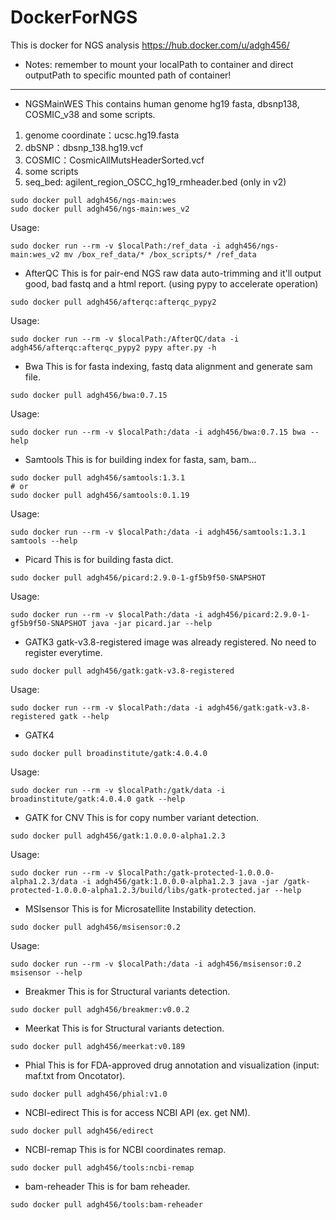 # DockerForNGS
This is docker for NGS analysis
https://hub.docker.com/u/adgh456/
- Notes: remember to mount your localPath to container and direct outputPath to specific mounted path of container!
- - -
- NGSMainWES
This contains human genome hg19 fasta, dbsnp138, COSMIC_v38 and some scripts.
1. genome coordinate：ucsc.hg19.fasta
2. dbSNP：dbsnp_138.hg19.vcf
3. COSMIC：CosmicAllMutsHeaderSorted.vcf
4. some scripts
5. seq_bed: agilent_region_OSCC_hg19_rmheader.bed (only in v2)
```
sudo docker pull adgh456/ngs-main:wes
sudo docker pull adgh456/ngs-main:wes_v2
```
Usage:
```
sudo docker run --rm -v $localPath:/ref_data -i adgh456/ngs-main:wes_v2 mv /box_ref_data/* /box_scripts/* /ref_data
```
- AfterQC
This is for pair-end NGS raw data auto-trimming and it'll output good, bad fastq and a html report. (using pypy to accelerate operation)
```
sudo docker pull adgh456/afterqc:afterqc_pypy2
```
Usage:
```
sudo docker run --rm -v $localPath:/AfterQC/data -i adgh456/afterqc:afterqc_pypy2 pypy after.py -h
```
- Bwa
This is for fasta indexing, fastq data alignment and generate sam file.
```
sudo docker pull adgh456/bwa:0.7.15
```
Usage:
```
sudo docker run --rm -v $localPath:/data -i adgh456/bwa:0.7.15 bwa --help
```
- Samtools
This is for building index for fasta, sam, bam...
```
sudo docker pull adgh456/samtools:1.3.1
# or
sudo docker pull adgh456/samtools:0.1.19
```
Usage:
```
sudo docker run --rm -v $localPath:/data -i adgh456/samtools:1.3.1 samtools --help
```
- Picard
This is for building fasta dict.
```
sudo docker pull adgh456/picard:2.9.0-1-gf5b9f50-SNAPSHOT
```
Usage:
```
sudo docker run --rm -v $localPath:/data -i adgh456/picard:2.9.0-1-gf5b9f50-SNAPSHOT java -jar picard.jar --help
```
- GATK3
gatk-v3.8-registered image was already registered. No need to register everytime.
```
sudo docker pull adgh456/gatk:gatk-v3.8-registered
```
Usage:
```
sudo docker run --rm -v $localPath:/data -i adgh456/gatk:gatk-v3.8-registered gatk --help
```
- GATK4
```
sudo docker pull broadinstitute/gatk:4.0.4.0
```
Usage:
```
sudo docker run --rm -v $localPath:/gatk/data -i broadinstitute/gatk:4.0.4.0 gatk --help
```
- GATK for CNV
This is for copy number variant detection.
```
sudo docker pull adgh456/gatk:1.0.0.0-alpha1.2.3
```
Usage:
```
sudo docker run --rm -v $localPath:/gatk-protected-1.0.0.0-alpha1.2.3/data -i adgh456/gatk:1.0.0.0-alpha1.2.3 java -jar /gatk-protected-1.0.0.0-alpha1.2.3/build/libs/gatk-protected.jar --help
```
- MSIsensor
This is for Microsatellite Instability detection.
```
sudo docker pull adgh456/msisensor:0.2
```
Usage:
```
sudo docker run --rm -v $localPath:/data -i adgh456/msisensor:0.2 msisensor --help
```
- Breakmer
This is for Structural variants detection.
```
sudo docker pull adgh456/breakmer:v0.0.2
```
- Meerkat
This is for Structural variants detection.
```
sudo docker pull adgh456/meerkat:v0.189
```
- Phial
This is for FDA-approved drug annotation and visualization (input: maf.txt from Oncotator).
```
sudo docker pull adgh456/phial:v1.0
```
- NCBI-edirect
This is for access NCBI API (ex. get NM).
```
sudo docker pull adgh456/edirect
```
- NCBI-remap
This is for NCBI coordinates remap.
```
sudo docker pull adgh456/tools:ncbi-remap
```
- bam-reheader
This is for bam reheader.
```
sudo docker pull adgh456/tools:bam-reheader
```
